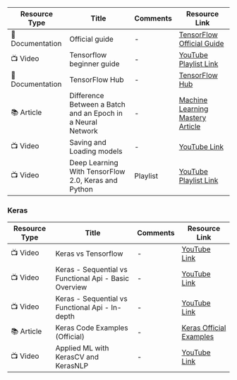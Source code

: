 | Resource Type | Title | Comments | Resource Link |
| -------------- | ----- | -------- | -------------- |
| 📜 Documentation | Official guide | - | [TensorFlow Official Guide](https://www.tensorflow.org/guide/tensor) |
| 📺 Video | Tensorflow beginner guide | - | [YouTube Playlist Link](https://www.youtube.com/playlist?list=PLhhyoLH6IjfxVOdVC1P1L5z5azs0XjMsb) |
| 📜 Documentation | TensorFlow Hub | - | [TensorFlow Hub](https://tfhub.dev/) |
| 📚 Article | Difference Between a Batch and an Epoch in a Neural Network | - | [Machine Learning Mastery Article](https://machinelearningmastery.com/difference-between-a-batch-and-an-epoch/) |
| 📺 Video | Saving and Loading models | - | [YouTube Link](https://www.youtube.com/watch?v=HxtBIwfy0kM) |
| 📺 Video | Deep Learning With TensorFlow 2.0, Keras and Python | Playlist | [YouTube Playlist Link](https://www.youtube.com/playlist?-list=PLeo1K3hjS3uu7CxAacxVndI4bE_o3BDtO) |

### Keras

| Resource Type | Title | Comments | Resource Link |
| -------------- | ----- | -------- | -------------- |
| 📺 Video | Keras vs Tensorflow | - | [YouTube Link](https://www.youtube.com/watch?v=VMyoi7Aksmc&list=PLasd6OSjN2oK4nLzXk7isXA9IjBKB4hdB&index=13&t=141s) |
| 📺 Video | Keras - Sequential vs Functional Api - Basic Overview | - | [YouTube Link](https://www.youtube.com/watch?v=EvGS3VAsG4Y&list=PLasd6OSjN2oK4nLzXk7isXA9IjBKB4hdB&index=10) |
| 📺 Video | Keras - Sequential vs Functional Api - In-depth | - | [YouTube Link](https://www.youtube.com/watch?v=ittokQvuNg8&list=PLasd6OSjN2oK4nLzXk7isXA9IjBKB4hdB&index=11) |
| 📚 Article | Keras Code Examples (Official) | - | [Keras Official Examples](https://keras.io/examples/) |
| 📺 Video | Applied ML with KerasCV and KerasNLP | - | [YouTube Link](https://www.youtube.com/watch?v=K2PKZS1fPlY) |
